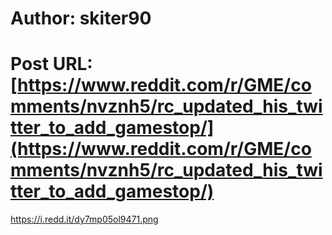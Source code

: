 # Author: skiter90
# Post URL: [https://www.reddit.com/r/GME/comments/nvznh5/rc_updated_his_twitter_to_add_gamestop/](https://www.reddit.com/r/GME/comments/nvznh5/rc_updated_his_twitter_to_add_gamestop/)


https://i.redd.it/dy7mp05ol9471.png